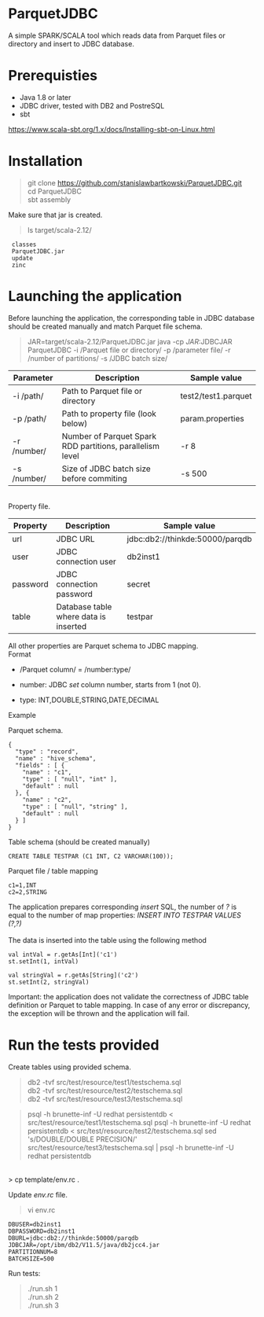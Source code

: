 # ParquetJDBC

A simple SPARK/SCALA tool which reads data from Parquet files or directory and insert to JDBC database.

# Prerequisties

* Java 1.8 or later
* JDBC driver, tested with DB2 and PostreSQL
* sbt

https://www.scala-sbt.org/1.x/docs/Installing-sbt-on-Linux.html


# Installation

> git clone https://github.com/stanislawbartkowski/ParquetJDBC.git<br>
> cd ParquetJDBC<br>
> sbt assembly

Make sure that jar is created.<br>
> ls target/scala-2.12/<br>
```
 classes
 ParquetJDBC.jar
 update
 zinc
```

# Launching the application

Before launching the application, the corresponding table in JDBC database should be created manually and match Parquet file schema. <br>

> JAR=target/scala-2.12/ParquetJDBC.jar
> java -cp $JAR:$JDBCJAR ParquetJDBC -i /Parquet file or directory/ -p /parameter file/ -r /number of partitions/ -s /JDBC batch size/

| Parameter | Description | Sample value |
| --------- | ----------- | ------------- |
| -i /path/ | Path to Parquet file or directory | test2/test1.parquet
| -p /path/ | Path to property file (look below) | param.properties
| -r /number/ | Number of Parquet Spark RDD partitions, parallelism level | -r 8
| -s /number/ | Size of JDBC batch size before commiting | -s 500

<br>
Property file.<br>

| Property | Description | Sample value |
| ----- | ------ | --------- |
| url | JDBC URL | jdbc:db2://thinkde:50000/parqdb
| user | JDBC connection user | db2inst1
| password | JDBC connection password | secret
| table  | Database table where data is inserted | testpar

All other properties are Parquet schema to JDBC mapping.
<br>
Format<br>
* /Parquet column/ = /number:type/

* number: JDBC *set* column number, starts from 1 (not 0).
* type: INT,DOUBLE,STRING,DATE,DECIMAL

Example<br>

Parquet schema.
```
{
  "type" : "record",
  "name" : "hive_schema",
  "fields" : [ {
    "name" : "c1",
    "type" : [ "null", "int" ],
    "default" : null
  }, {
    "name" : "c2",
    "type" : [ "null", "string" ],
    "default" : null
  } ]
}
```
Table schema (should be created manually)<br>
```
CREATE TABLE TESTPAR (C1 INT, C2 VARCHAR(100));
```
Parquet file / table mapping<br>
```
c1=1,INT
c2=2,STRING
```

The application prepares corresponding *insert* SQL, the number of *?* is equal to the number of map properties: *INSERT INTO TESTPAR VALUES (?,?)*<br>
<br>
The data is inserted into the table using the following method<br>
```
val intVal = r.getAs[Int]('c1')
st.setInt(1, intVal)

val stringVal = r.getAs[String]('c2')
st.setInt(2, stringVal)

```

Important: the application does not validate the correctness of JDBC table definition or Parquet to table mapping. In case of any error or discrepancy, the exception will be thrown and the application will fail.<br>


# Run the tests provided

Create tables using provided schema.<br>
> db2 -tvf  src/test/resource/test1/testschema.sql<br>
> db2 -tvf  src/test/resource/test2/testschema.sql<br>
> db2 -tvf  src/test/resource/test3/testschema.sql<br>

> psql -h brunette-inf -U redhat persistentdb <  src/test/resource/test1/testschema.sql 
> psql -h brunette-inf -U redhat persistentdb <  src/test/resource/test2/testschema.sql 
> sed 's/DOUBLE/DOUBLE PRECISION/' src/test/resource/test3/testschema.sql | psql -h brunette-inf -U redhat persistentdb

<br>
> cp template/env.rc .<br>

Update *env.rc* file.<br>
> vi env.rc<br>
```
DBUSER=db2inst1
DBPASSWORD=db2inst1
DBURL=jdbc:db2://thinkde:50000/parqdb
JDBCJAR=/opt/ibm/db2/V11.5/java/db2jcc4.jar
PARTITIONNUM=8
BATCHSIZE=500
```

Run tests:<br>
> ./run.sh 1<br>
> ./run.sh 2<br>
> ./run.sh 3<br>







